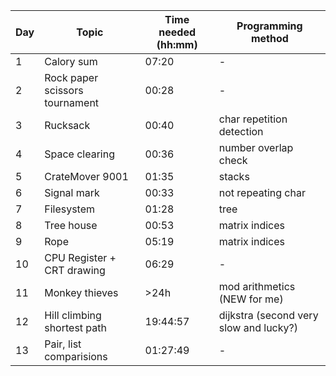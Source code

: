 | Day | Topic                          | Time needed (hh:mm) | Programming method                     |
| --- | ------------------------------ | ------------------- | -------------------------------------- |
| 1   | Calory sum                     | 07:20               | -                                      |
| 2   | Rock paper scissors tournament | 00:28               | -                                      |
| 3   | Rucksack                       | 00:40               | char repetition detection              |
| 4   | Space clearing                 | 00:36               | number overlap check                   |
| 5   | CrateMover 9001                | 01:35               | stacks                                 |
| 6   | Signal mark                    | 00:33               | not repeating char                     |
| 7   | Filesystem                     | 01:28               | tree                                   |
| 8   | Tree house                     | 00:53               | matrix indices                         |
| 9   | Rope                           | 05:19               | matrix indices                         |
| 10  | CPU Register + CRT drawing     | 06:29               | -                                      |
| 11  | Monkey thieves                 | >24h                | mod arithmetics (NEW for me)           |
| 12  | Hill climbing shortest path    | 19:44:57            | dijkstra (second very slow and lucky?) |
| 13  | Pair, list comparisions        | 01:27:49            | -                                      |
